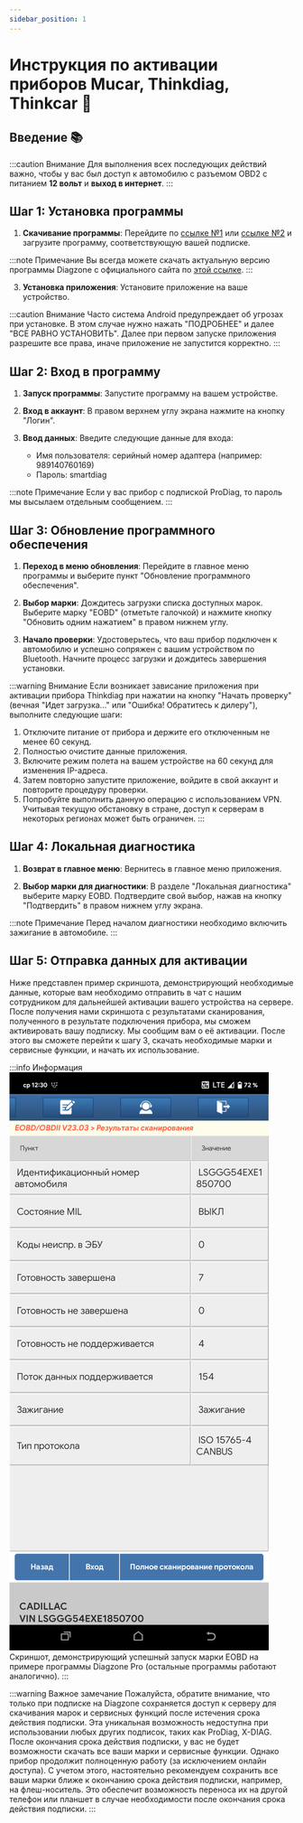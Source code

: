 ```yaml
---
sidebar_position: 1
---
```


# Инструкция по активации приборов Mucar, Thinkdiag, Thinkcar 🔧

## Введение 📚

:::caution Внимание
Для выполнения всех последующих действий важно, чтобы у вас был доступ к автомобилю с разъемом OBD2 с питанием **12 вольт** и **выход в интернет**.
:::

## Шаг 1: Установка программы

1. **Скачивание программы**:
   Перейдите по [ссылке №1](https://i.getspace.us/cloud/s/fAMr3QsBMekwR2n) или [ссылке №2](https://nch.pl/s/T6c4C7Gj5Me3mGF) и загрузите программу, соответствующую вашей подписке.

:::note Примечание
Вы всегда можете скачать актуальную версию программы Diagzone с официального сайта по [этой ссылке](https://diagzone.com/get-apk).
:::

3. **Установка приложения**:
   Установите приложение на ваше устройство.

:::caution Внимание
Часто система Android предупреждает об угрозах при установке. В этом случае нужно нажать "ПОДРОБНЕЕ" и далее "ВСЕ РАВНО УСТАНОВИТЬ". Далее при первом запуске приложения разрешите все права, иначе приложение не запустится корректно.
:::

## Шаг 2: Вход в программу

1. **Запуск программы**:
   Запустите программу на вашем устройстве.

2. **Вход в аккаунт**:
   В правом верхнем углу экрана нажмите на кнопку "Логин".

3. **Ввод данных**:
   Введите следующие данные для входа:
   - Имя пользователя: серийный номер адаптера (например: 989140760169)
   - Пароль: smartdiag

:::note Примечание
Если у вас прибор с подпиской ProDiag, то пароль мы высылаем отдельным сообщением.
:::

## Шаг 3: Обновление программного обеспечения

1. **Переход в меню обновления**:
   Перейдите в главное меню программы и выберите пункт "Обновление программного обеспечения".

2. **Выбор марки**:
   Дождитесь загрузки списка доступных марок. Выберите марку "EOBD" (отметьте галочкой) и нажмите кнопку "Обновить одним нажатием" в правом нижнем углу.

3. **Начало проверки**:
   Удостоверьтесь, что ваш прибор подключен к автомобилю и успешно сопряжен с вашим устройством по Bluetooth. Начните процесс загрузки и дождитесь завершения установки.

:::warning Внимание
Если возникает зависание приложения при активации прибора Thinkdiag при нажатии на кнопку "Начать проверку" (вечная "Идет загрузка..." или "Ошибка! Обратитесь к дилеру"), выполните следующие шаги:
1. Отключите питание от прибора и держите его отключенным не менее 60 секунд.
2. Полностью очистите данные приложения.
3. Включите режим полета на вашем устройстве на 60 секунд для изменения IP-адреса.
4. Затем повторно запустите приложение, войдите в свой аккаунт и повторите процедуру проверки.
5. Попробуйте выполнить данную операцию с использованием VPN. Учитывая текущую обстановку в стране, доступ к серверам в некоторых регионах может быть ограничен.
:::

## Шаг 4: Локальная диагностика

1. **Возврат в главное меню**:
   Вернитесь в главное меню приложения.

2. **Выбор марки для диагностики**:
   В разделе "Локальная диагностика" выберите марку EOBD. Подтвердите свой выбор, нажав на кнопку "Подтвердить" в правом нижнем углу экрана.

:::note Примечание
Перед началом диагностики необходимо включить зажигание в автомобиле.
:::

## Шаг 5: Отправка данных для активации

Ниже представлен пример скриншота, демонстрирующий необходимые данные, которые вам необходимо отправить в чат с нашим сотрудником для дальнейшей активации вашего устройства на сервере. После получения нами скриншота с результатами сканирования, полученного в результате подключения прибора, мы сможем активировать вашу подписку. Мы сообщим вам о её активации. После этого вы сможете перейти к шагу 3, скачать необходимые марки и сервисные функции, и начать их использование.

:::info Информация
![EOBD](./img/soft.png)
Скриншот, демонстрирующий успешный запуск марки EOBD на примере программы Diagzone Pro (остальные программы работают аналогично).
:::

:::warning Важное замечание
Пожалуйста, обратите внимание, что только при подписке на Diagzone сохраняется доступ к серверу для скачивания марок и сервисных функций после истечения срока действия подписки. Эта уникальная возможность недоступна при использовании любых других подписок, таких как ProDiag, X-DIAG.
После окончания срока действия подписки, у вас не будет возможности скачать все ваши марки и сервисные функции. Однако прибор продолжит полноценную работу (за исключением онлайн доступа). С учетом этого, настоятельно рекомендуем сохранить все ваши марки ближе к окончанию срока действия подписки, например, на флеш-носитель. Это обеспечит возможность переноса их на другой телефон или планшет в случае необходимости после окончания срока действия подписки.
:::
